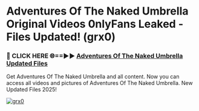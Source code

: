 # Adventures Of The Naked Umbrella Original Videos 0nlyFans Leaked - Files Updated! (grx0)

<h3>🔴 CLICK HERE 🌐==►► <a href="https://tinyurl.com/up5wt9bj" rel="nofollow">Adventures Of The Naked Umbrella Updated Files</a></h3>

Get Adventures Of The Naked Umbrella and all content. Now you can access all videos and pictures of Adventures Of The Naked Umbrella. New Updated Files 2025!

[![grx0](https://i.imgur.com/ABiUzMV.gif)](https://tinyurl.com/up5wt9bj)
